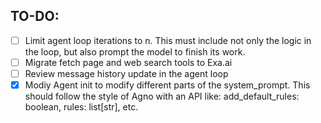 ## TO-DO:

- [ ] Limit agent loop iterations to n. This must include not only the logic in the loop, but also prompt the model to finish its work.
- [ ] Migrate fetch page and web search tools to Exa.ai
- [ ] Review message history update in the agent loop
- [x] Modiy Agent init to modify different parts of the system_prompt. This should follow the style of Agno with an API like: add_default_rules: boolean, rules: list[str], etc.
